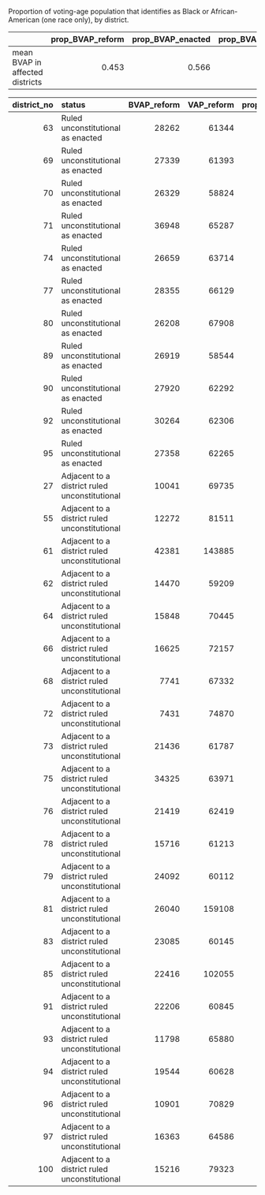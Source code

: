 Proportion of voting-age population that identifies as Black or African-American (one race only), by district.

|                                 |   prop_BVAP_reform |   prop_BVAP_enacted |   prop_BVAP_dems |   prop_BVAP_gop |
|:--------------------------------|-------------------:|--------------------:|-----------------:|----------------:|
| mean BVAP in affected districts |              0.453 |               0.566 |            0.506 |           0.526 |



|   district_no | status                                        |   BVAP_reform |   VAP_reform |   prop_BVAP_reform |   BVAP_enacted |   VAP_enacted |   prop_BVAP_enacted |   BVAP_dems |   VAP_dems |   prop_BVAP_dems |   BVAP_gop |   VAP_gop |   prop_BVAP_gop |
|--------------:|:----------------------------------------------|--------------:|-------------:|-------------------:|---------------:|--------------:|--------------------:|------------:|-----------:|-----------------:|-----------:|----------:|----------------:|
|            63 | Ruled unconstitutional as enacted             |         28262 |        61344 |             0.461  |          36286 |         61404 |              0.591  |       31719 |      61923 |            0.512 |      34080 |     62262 |           0.547 |
|            69 | Ruled unconstitutional as enacted             |         27339 |        61393 |             0.445  |          34261 |         62538 |              0.548  |       32216 |      61627 |            0.523 |      33202 |     61532 |           0.54  |
|            70 | Ruled unconstitutional as enacted             |         26329 |        58824 |             0.448  |          32840 |         58654 |              0.56   |       32250 |      60611 |            0.532 |      36272 |     59060 |           0.614 |
|            71 | Ruled unconstitutional as enacted             |         36948 |        65287 |             0.566  |          36338 |         66230 |              0.549  |       33992 |      66708 |            0.51  |      36686 |     65561 |           0.56  |
|            74 | Ruled unconstitutional as enacted             |         26659 |        63714 |             0.418  |          34630 |         61238 |              0.565  |       29558 |      60286 |            0.49  |      26756 |     60800 |           0.44  |
|            77 | Ruled unconstitutional as enacted             |         28355 |        66129 |             0.429  |          33854 |         58032 |              0.583  |       27777 |      58394 |            0.476 |      27178 |     58629 |           0.464 |
|            80 | Ruled unconstitutional as enacted             |         26208 |        67908 |             0.386  |          34051 |         60871 |              0.559  |       31335 |      62904 |            0.498 |      34584 |     81875 |           0.422 |
|            89 | Ruled unconstitutional as enacted             |         26919 |        58544 |             0.46   |          33578 |         61070 |              0.55   |       36550 |      81789 |            0.447 |      31676 |     62172 |           0.509 |
|            90 | Ruled unconstitutional as enacted             |         27920 |        62292 |             0.448  |          34746 |         65439 |              0.531  |       32533 |      65965 |            0.493 |      36100 |     66440 |           0.543 |
|            92 | Ruled unconstitutional as enacted             |         30264 |        62306 |             0.486  |          36870 |         61309 |              0.601  |       35181 |      62019 |            0.567 |      33534 |     61294 |           0.547 |
|            95 | Ruled unconstitutional as enacted             |         27358 |        62265 |             0.439  |          35028 |         59017 |              0.594  |       30913 |      59779 |            0.517 |      35714 |     60001 |           0.595 |
|            27 | Adjacent to a district ruled unconstitutional |         10041 |        69735 |             0.144  |          10825 |         60617 |              0.179  |       15023 |      63943 |            0.235 |      10737 |     59213 |           0.181 |
|            55 | Adjacent to a district ruled unconstitutional |         12272 |        81511 |             0.151  |          12135 |         75566 |              0.161  |       11309 |      76928 |            0.147 |      12289 |     79864 |           0.154 |
|            61 | Adjacent to a district ruled unconstitutional |         42381 |       143885 |             0.295  |          43216 |        164767 |              0.262  |       42523 |     158627 |            0.268 |      43474 |    168355 |           0.258 |
|            62 | Adjacent to a district ruled unconstitutional |         14470 |        59209 |             0.244  |          14785 |         61022 |              0.242  |       19765 |      59851 |            0.33  |      15522 |     61791 |           0.251 |
|            64 | Adjacent to a district ruled unconstitutional |         15848 |        70445 |             0.225  |          15501 |         71055 |              0.218  |       15501 |      71055 |            0.218 |      21010 |     68602 |           0.306 |
|            66 | Adjacent to a district ruled unconstitutional |         16625 |        72157 |             0.23   |           9259 |         58829 |              0.157  |        8921 |      61685 |            0.145 |      11932 |     59449 |           0.201 |
|            68 | Adjacent to a district ruled unconstitutional |          7741 |        67332 |             0.115  |           4597 |         66401 |              0.0692 |       10300 |      73338 |            0.14  |       7100 |     64015 |           0.111 |
|            72 | Adjacent to a district ruled unconstitutional |          7431 |        74870 |             0.0993 |           9044 |         79245 |              0.114  |       10205 |      63972 |            0.16  |       9152 |     70544 |           0.13  |
|            73 | Adjacent to a district ruled unconstitutional |         21436 |        61787 |             0.347  |           8371 |         63116 |              0.133  |        8604 |      69443 |            0.124 |       7126 |     67072 |           0.106 |
|            75 | Adjacent to a district ruled unconstitutional |         34325 |        63971 |             0.537  |          35087 |         63445 |              0.553  |       35087 |      63445 |            0.553 |      34140 |     64113 |           0.532 |
|            76 | Adjacent to a district ruled unconstitutional |         21419 |        62419 |             0.343  |          14866 |         59747 |              0.249  |       24593 |      58364 |            0.421 |      16167 |     59811 |           0.27  |
|            78 | Adjacent to a district ruled unconstitutional |         15716 |        61213 |             0.257  |          22888 |        118158 |              0.194  |       22727 |     117401 |            0.194 |      22433 |    116755 |           0.192 |
|            79 | Adjacent to a district ruled unconstitutional |         24092 |        60112 |             0.401  |          19460 |         66796 |              0.291  |       14668 |      46156 |            0.318 |      19211 |     45187 |           0.425 |
|            81 | Adjacent to a district ruled unconstitutional |         26040 |       159108 |             0.164  |          19506 |        117035 |              0.167  |       15297 |      98160 |            0.156 |      20073 |    116399 |           0.172 |
|            83 | Adjacent to a district ruled unconstitutional |         23085 |        60145 |             0.384  |           9368 |         67588 |              0.139  |       13393 |      71755 |            0.187 |       9441 |     67636 |           0.14  |
|            85 | Adjacent to a district ruled unconstitutional |         22416 |       102055 |             0.22   |          19428 |         93588 |              0.208  |       22899 |     105252 |            0.218 |      19796 |     92981 |           0.213 |
|            91 | Adjacent to a district ruled unconstitutional |         22206 |        60845 |             0.365  |          11405 |         59281 |              0.192  |       13094 |      58571 |            0.224 |      10447 |     58693 |           0.178 |
|            93 | Adjacent to a district ruled unconstitutional |         11798 |        65880 |             0.179  |          13790 |         63314 |              0.218  |       13790 |      63314 |            0.218 |      16760 |     62924 |           0.266 |
|            94 | Adjacent to a district ruled unconstitutional |         19544 |        60628 |             0.322  |          12856 |         62412 |              0.206  |       16971 |      61650 |            0.275 |      13490 |     61983 |           0.218 |
|            96 | Adjacent to a district ruled unconstitutional |         10901 |        70829 |             0.154  |          10300 |         81283 |              0.127  |       10300 |      81283 |            0.127 |      10336 |     82695 |           0.125 |
|            97 | Adjacent to a district ruled unconstitutional |         16363 |        64586 |             0.253  |           9454 |         71496 |              0.132  |        9656 |      72181 |            0.134 |      12272 |     73196 |           0.168 |
|           100 | Adjacent to a district ruled unconstitutional |         15216 |        79323 |             0.192  |          17690 |         73332 |              0.241  |       17651 |      75630 |            0.233 |      17623 |     72991 |           0.241 |

